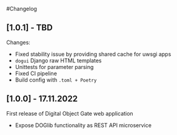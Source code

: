 #Changelog

## [1.0.1] - TBD
Changes:
- Fixed stability issue by providing shared cache for uwsgi apps
- `dogui` Django raw HTML templates
- Unittests for parameter parsing
- Fixed CI pipeline
- Build config with `.toml + Poetry`


## [1.0.0] - 17.11.2022
First release of Digital Object Gate web application
- Expose DOGlib functionality as REST API microservice

